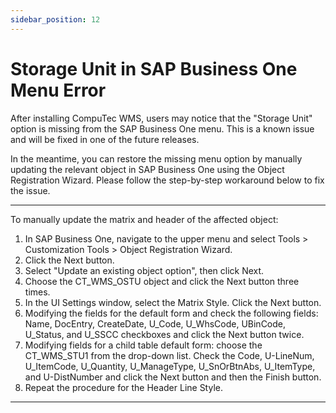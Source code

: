 ```yaml
---
sidebar_position: 12
---
```


# Storage Unit in SAP Business One Menu Error

After installing CompuTec WMS, users may notice that the "Storage Unit" option is missing from the SAP Business One menu. This is a known issue and will be fixed in one of the future releases.

In the meantime, you can restore the missing menu option by manually updating the relevant object in SAP Business One using the Object Registration Wizard. Please follow the step-by-step workaround below to fix the issue.

---

To manually update the matrix and header of the affected object:

1. In SAP Business One, navigate to the upper menu and select Tools > Customization Tools > Object Registration Wizard.
2. Click the Next button.
3. Select "Update an existing object option", then click Next.
4. Choose the CT_WMS_OSTU object and click the Next button three times.
5. In the UI Settings window, select the Matrix Style. Click the Next button.
6. Modifying the fields for the default form and check the following fields: Name, DocEntry, CreateDate, U_Code, U_WhsCode, UBinCode, U_Status, and U_SSCC checkboxes and click the Next button twice.
7. Modifying fields for a child table default form: choose the CT_WMS_STU1 from the drop-down list. Check the Code, U-LineNum, U_ItemCode, U_Quantity, U_ManageType, U_SnOrBtnAbs, U_ItemType, and U-DistNumber and click the Next button and then the Finish button.
8. Repeat the procedure for the Header Line Style.

---
